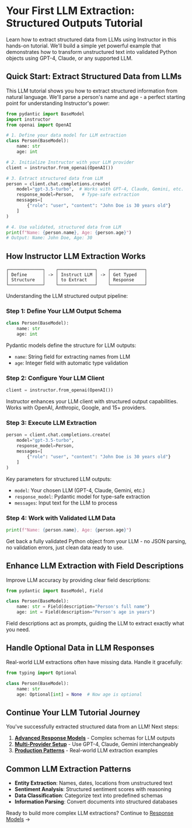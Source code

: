 # Your First LLM Extraction: Structured Outputs Tutorial

Learn how to extract structured data from LLMs using Instructor in this hands-on tutorial. We'll build a simple yet powerful example that demonstrates how to transform unstructured text into validated Python objects using GPT-4, Claude, or any supported LLM.

## Quick Start: Extract Structured Data from LLMs

This LLM tutorial shows you how to extract structured information from natural language. We'll parse a person's name and age - a perfect starting point for understanding Instructor's power:

```python
from pydantic import BaseModel
import instructor
from openai import OpenAI

# 1. Define your data model for LLM extraction
class Person(BaseModel):
    name: str
    age: int

# 2. Initialize Instructor with your LLM provider
client = instructor.from_openai(OpenAI())

# 3. Extract structured data from LLM
person = client.chat.completions.create(
    model="gpt-3.5-turbo",  # Works with GPT-4, Claude, Gemini, etc.
    response_model=Person,   # Type-safe extraction
    messages=[
        {"role": "user", "content": "John Doe is 30 years old"}
    ]
)

# 4. Use validated, structured data from LLM
print(f"Name: {person.name}, Age: {person.age}")
# Output: Name: John Doe, Age: 30
```

## How Instructor LLM Extraction Works

```
┌─────────────┐    ┌──────────────┐    ┌─────────────┐
│ Define      │ -> │ Instruct LLM │ -> │ Get Typed   │
│ Structure   │    │ to Extract   │    │ Response    │
└─────────────┘    └──────────────┘    └─────────────┘
```

Understanding the LLM structured output pipeline:

### Step 1: Define Your LLM Output Schema

```python
class Person(BaseModel):
    name: str
    age: int
```

Pydantic models define the structure for LLM outputs:
- `name`: String field for extracting names from LLM
- `age`: Integer field with automatic type validation

### Step 2: Configure Your LLM Client

```python
client = instructor.from_openai(OpenAI())
```

Instructor enhances your LLM client with structured output capabilities. Works with OpenAI, Anthropic, Google, and 15+ providers.

### Step 3: Execute LLM Extraction

```python
person = client.chat.completions.create(
    model="gpt-3.5-turbo",
    response_model=Person,
    messages=[
        {"role": "user", "content": "John Doe is 30 years old"}
    ]
)
```

Key parameters for structured LLM outputs:
- `model`: Your chosen LLM (GPT-4, Claude, Gemini, etc.)
- `response_model`: Pydantic model for type-safe extraction
- `messages`: Input text for the LLM to process

### Step 4: Work with Validated LLM Data

```python
print(f"Name: {person.name}, Age: {person.age}")
```

Get back a fully validated Python object from your LLM - no JSON parsing, no validation errors, just clean data ready to use.

## Enhance LLM Extraction with Field Descriptions

Improve LLM accuracy by providing clear field descriptions:

```python
from pydantic import BaseModel, Field

class Person(BaseModel):
    name: str = Field(description="Person's full name")
    age: int = Field(description="Person's age in years")
```

Field descriptions act as prompts, guiding the LLM to extract exactly what you need.

## Handle Optional Data in LLM Responses

Real-world LLM extractions often have missing data. Handle it gracefully:

```python
from typing import Optional

class Person(BaseModel):
    name: str
    age: Optional[int] = None  # Now age is optional
```

## Continue Your LLM Tutorial Journey

You've successfully extracted structured data from an LLM! Next steps:

1. **[Advanced Response Models](response_models.md)** - Complex schemas for LLM outputs
2. **[Multi-Provider Setup](client_setup.md)** - Use GPT-4, Claude, Gemini interchangeably
3. **[Production Patterns](../patterns/simple_object.md)** - Real-world LLM extraction examples

## Common LLM Extraction Patterns

- **Entity Extraction**: Names, dates, locations from unstructured text
- **Sentiment Analysis**: Structured sentiment scores with reasoning
- **Data Classification**: Categorize text into predefined schemas
- **Information Parsing**: Convert documents into structured databases

Ready to build more complex LLM extractions? Continue to [Response Models](response_models.md) →